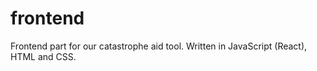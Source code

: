 # frontend
Frontend part for our catastrophe aid tool. Written in JavaScript (React), HTML and CSS.
